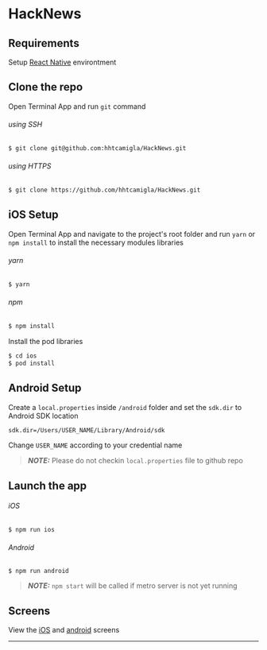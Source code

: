 # HackNews

## Requirements
Setup [React Native](https://reactnative.dev/docs/environment-setup) environtment
 

## Clone the repo
Open Terminal App and run `git` command

###### using SSH
 
```bash
$ git clone git@github.com:hhtcamigla/HackNews.git
```
###### using HTTPS

```bash
$ git clone https://github.com/hhtcamigla/HackNews.git
```

## iOS Setup
Open Terminal App and navigate to the project's root folder and run `yarn` or `npm install` to install the necessary modules libraries

###### yarn
 
```bash
$ yarn
```
###### npm

```bash
$ npm install
```
Install the pod libraries

```bash
$ cd ios
$ pod install
```

## Android Setup
Create a `local.properties` inside `/android` folder and set the `sdk.dir` to Android SDK location

```bash
sdk.dir=/Users/USER_NAME/Library/Android/sdk
```

Change `USER_NAME` according to your credential name
>**_NOTE:_**  Please do not checkin `local.properties` file to github repo


## Launch the app
###### iOS
```
$ npm run ios
```
###### Android
```
$ npm run android
```

>**_NOTE:_**  `npm start` will be called if metro server is not yet running

## Screens

View the [iOS](https://github.com/hhtcamigla/HackNews/blob/main/screenshots/ios.png?raw=true) and [android](https://github.com/hhtcamigla/HackNews/blob/main/screenshots/android.jpg?raw=true) screens 


---

